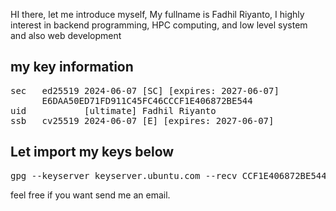 HI there, let me introduce myself, My fullname 
is Fadhil Riyanto, I highly interest in backend programming,
HPC computing, and low level system and also web development


my key information
------------------
<pre>
sec   ed25519 2024-06-07 [SC] [expires: 2027-06-07]
      E6DAA50ED71FD911C45FC46CCCF1E406872BE544
uid           [ultimate] Fadhil Riyanto <me@fadev.org>
ssb   cv25519 2024-06-07 [E] [expires: 2027-06-07]
</pre>

Let import my keys below
------------------
<pre>
gpg --keyserver keyserver.ubuntu.com --recv CCF1E406872BE544
</pre>

feel free if you want send me an email.
